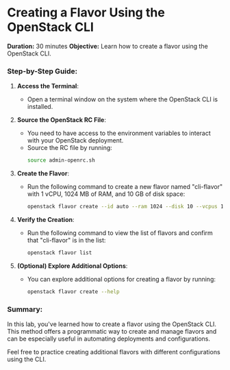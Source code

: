 # Creating a Flavor Using the OpenStack CLI

**Duration:** 30 minutes
**Objective:** Learn how to create a flavor using the OpenStack CLI.

### Step-by-Step Guide:

1. **Access the Terminal**:

   - Open a terminal window on the system where the OpenStack CLI is installed.
2. **Source the OpenStack RC File**:

   - You need to have access to the environment variables to interact with your OpenStack deployment.
   - Source the RC file by running:
     ```bash
     source admin-openrc.sh
     ```
3. **Create the Flavor**:

   - Run the following command to create a new flavor named "cli-flavor" with 1 vCPU, 1024 MB of RAM, and 10 GB of disk space:
     ```bash
     openstack flavor create --id auto --ram 1024 --disk 10 --vcpus 1 "cli-flavor"
     ```
4. **Verify the Creation**:

   - Run the following command to view the list of flavors and confirm that "cli-flavor" is in the list:
     ```bash
     openstack flavor list
     ```
5. **(Optional) Explore Additional Options**:

   - You can explore additional options for creating a flavor by running:
     ```bash
     openstack flavor create --help
     ```

### Summary:

In this lab, you've learned how to create a flavor using the OpenStack CLI. This method offers a programmatic way to create and manage flavors and can be especially useful in automating deployments and configurations.

Feel free to practice creating additional flavors with different configurations using the CLI.